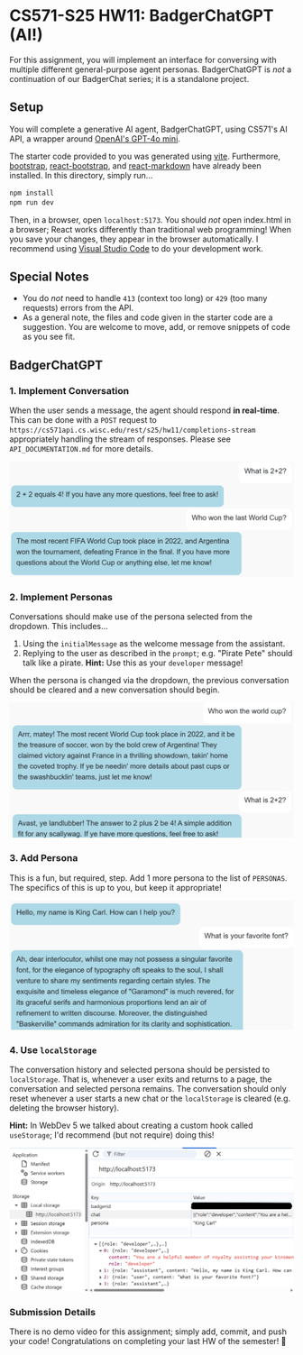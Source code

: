 # CS571-S25 HW11: BadgerChatGPT (AI!)

For this assignment, you will implement an interface for conversing with multiple different general-purpose agent personas. BadgerChatGPT is *not* a continuation of our BadgerChat series; it is a standalone project.

## Setup

You will complete a generative AI agent, BadgerChatGPT, using CS571's AI API, a wrapper around [OpenAI's GPT-4o mini](https://openai.com/index/gpt-4o-mini-advancing-cost-efficient-intelligence/).

The starter code provided to you was generated using [vite](https://vitejs.dev/guide/). Furthermore, [bootstrap](https://www.npmjs.com/package/bootstrap), [react-bootstrap](https://www.npmjs.com/package/react-bootstrap), and [react-markdown](https://www.npmjs.com/package/react-markdown) have already been installed. In this directory, simply run...

```bash
npm install
npm run dev
```

Then, in a browser, open `localhost:5173`. You should *not* open index.html in a browser; React works differently than traditional web programming! When you save your changes, they appear in the browser automatically. I recommend using [Visual Studio Code](https://code.visualstudio.com/) to do your development work.

## Special Notes
 - You do *not* need to handle `413` (context too long) or `429` (too many requests) errors from the API.
 - As a general note, the files and code given in the starter code are a suggestion. You are welcome to move, add, or remove snippets of code as you see fit.

## BadgerChatGPT

### 1. Implement Conversation

When the user sends a message, the agent should respond **in real-time**. This can be done with a `POST` request to `https://cs571api.cs.wisc.edu/rest/s25/hw11/completions-stream` appropriately handling the stream of responses. Please see `API_DOCUMENTATION.md` for more details.

![An example conversation between user and assistant](_figures/step1.png)

### 2. Implement Personas

Conversations should make use of the persona selected from the dropdown. This includes...

 1. Using the `initialMessage` as the welcome message from the assistant.
 2. Replying to the user as described in the `prompt`; e.g. "Pirate Pete" should talk like a pirate. **Hint:** Use this as your `developer` message!

When the persona is changed via the dropdown, the previous conversation should be cleared and a new conversation should begin.

![An example usage of a persona](_figures/step2.png)

### 3. Add Persona

This is a fun, but required, step. Add 1 more persona to the list of `PERSONAS`. The specifics of this is up to you, but keep it appropriate!

![An example additional persona](_figures/step3.png)

### 4. Use `localStorage`

The conversation history and selected persona should be persisted to `localStorage`. That is, whenever a user exits and returns to a page, the conversation and selected persona remains. The conversation should only reset whenever a user starts a new chat or the `localStorage` is cleared (e.g. deleting the browser history).

**Hint:** In WebDev 5 we talked about creating a custom hook called `useStorage`; I'd recommend (but not require) doing this!

![An example of localStorage key/value pairs](_figures/step4.png)

### Submission Details

There is no demo video for this assignment; simply add, commit, and push your code! Congratulations on completing your last HW of the semester! 🥳